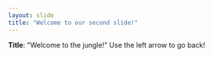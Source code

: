 ```yaml
---
layout: slide
title: "Welcome to our second slide!"
---
```

**Title**: "Welcome to the jungle!"
Use the left arrow to go back!
